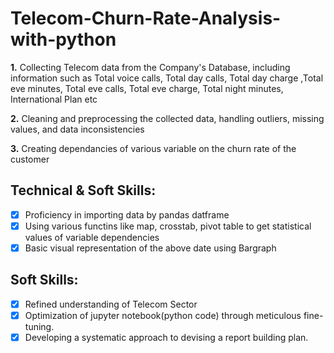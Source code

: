 # Telecom-Churn-Rate-Analysis-with-python

   **1.** Collecting  Telecom data from the Company's Database, including information such as Total voice calls, Total day calls, Total day charge ,Total eve minutes, Total eve calls, Total eve charge, Total night 
          minutes, International Plan etc
          
   **2.** Cleaning and preprocessing the collected data, handling outliers, missing values, and data inconsistencies
   
   **3.** Creating dependancies of various variable on the churn rate of the customer

    

## Technical & Soft Skills:
- [x]	Proficiency in importing data by pandas datframe
- [X] Using various functins like map, crosstab, pivot table to get statistical values of variable dependencies 
- [X] Basic visual representation of the above date using Bargraph

## Soft Skills:
- [x]	Refined understanding of Telecom Sector
- [x]	Optimization of jupyter notebook(python code) through meticulous fine-tuning.
- [x]	Developing a systematic approach to devising a report building plan.
